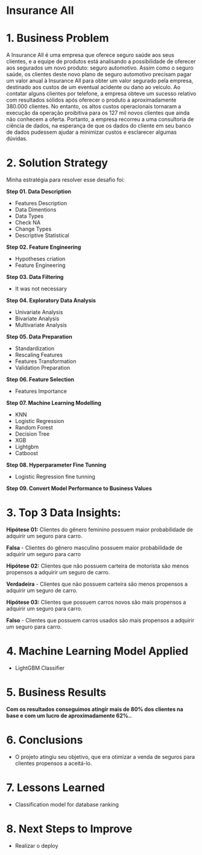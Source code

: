 # Insurance All

# 1. Business Problem

A Insurance All é uma empresa que oferece seguro saúde aos seus clientes, e a equipe de produtos está analisando a possibilidade de oferecer aos segurados um novo produto: seguro automotivo. Assim como o seguro saúde, os clientes deste novo plano de seguro automotivo precisam pagar um valor anual à Insurance All para obter um valor segurado pela empresa, destinado aos custos de um eventual acidente ou dano ao veículo.
Ao contatar alguns clientes por telefone, a empresa obteve um sucesso relativo com resultados sólidos após oferecer o produto a aproximadamente 380.000 clientes. No entanto, os altos custos operacionais tornaram a execução da operação proibitiva para os 127 mil novos clientes que ainda não conhecem a oferta. Portanto, a empresa recorreu a uma consultoria de ciência de dados, na esperança de que os dados do cliente em seu banco de dados pudessem ajudar a minimizar custos e esclarecer algumas dúvidas.


# 2. Solution Strategy

Minha estratégia para resolver esse desafio foi:

**Step 01. Data Description**
- Features Description 
- Data Dimentions
- Data Types
- Check NA
- Change Types
- Descriptive Statistical 

**Step 02. Feature Engineering**

- Hypotheses criation
- Feature Engineering 

**Step 03. Data Filtering**
- It was not necessary

**Step 04. Exploratory Data Analysis**
- Univariate Analysis
- Bivariate Analysis
- Multivariate Analysis

**Step 05. Data Preparation**
- Standardization
- Rescaling Features
- Features Transformation
- Validation Preparation

**Step 06. Feature Selection**
- Features Importance

**Step 07. Machine Learning Modelling**
- KNN
- Logistic Regression
- Random Forest
- Decision Tree
- XGB
- Lightgbm
- Catboost

**Step 08. Hyperparameter Fine Tunning**
- Logistic Regression fine tunning

**Step 09. Convert Model Performance to Business Values**


# 3. Top 3 Data Insights:

**Hipótese 01:** Clientes do gênero feminino possuem maior probabilidade de adquirir um seguro para carro.

**Falsa**  - Clientes do gênero masculino possuem maior probabilidade de adquirir um seguro para carro

**Hipótese 02:** Clientes que não possuem carteira de motorista são menos propensos a adquirir um seguro de carro.

**Verdadeira**  - Clientes que não possuem carteira são menos propensos a adquirir um seguro de carro.

**Hipótese 03:** Clientes que possuem carros novos são mais propensos a adquirir um seguro para carro.

**Falso** - Clientes que possuem carros usados são mais propensos a adquirir um seguro para carro.

# 4. Machine Learning Model Applied
- LightGBM Classifier

# 5. Business Results
**Com os resultados conseguimos atingir mais de 80% dos clientes na base e com um lucro de aproximadamente 62%..**

# 6. Conclusions
- O projeto atingiu seu objetivo, que era otimizar a venda de seguros para clientes propensos a aceitá-lo.

# 7. Lessons Learned
- Classification model for database ranking

# 8. Next Steps to Improve
- Realizar o deploy
